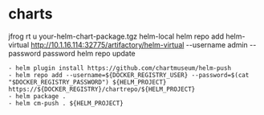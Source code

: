 # charts

jfrog rt u your-helm-chart-package.tgz helm-local
helm repo add helm-virtual http://10.1.16.114:32775/artifactory/helm-virtual --username admin --password password
helm repo update

    - helm plugin install https://github.com/chartmuseum/helm-push
    - helm repo add --username=${DOCKER_REGISTRY_USER} --password=$(cat "$DOCKER_REGISTRY_PASSWORD") ${HELM_PROJECT} https://${DOCKER_REGISTRY}/chartrepo/${HELM_PROJECT}
    - helm package .
    - helm cm-push . ${HELM_PROJECT}

